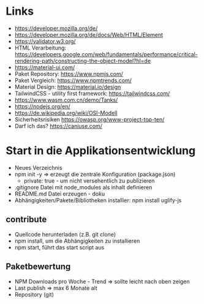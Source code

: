 # Links

- https://developer.mozilla.org/de/
- https://developer.mozilla.org/de/docs/Web/HTML/Element
- https://validator.w3.org/
- HTML Verarbeitung: https://developers.google.com/web/fundamentals/performance/critical-rendering-path/constructing-the-object-model?hl=de
- https://material-ui.com/
- Paket Repository: https://www.npmjs.com/
- Paket Vergleich: https://www.npmtrends.com/
- Material Design: https://material.io/design
- TailwindCSS - utility first framework: https://tailwindcss.com/
- https://www.wasm.com.cn/demo/Tanks/
- https://nodejs.org/en/
- https://de.wikipedia.org/wiki/OSI-Modell
- Sicherheitsrisiken https://owasp.org/www-project-top-ten/
- Darf ich das? https://caniuse.com/

# Start in die Applikationsentwicklung

- Neues Verzeichnis
- npm init -y => erzeugt die zentrale Konfiguration (package.json)
  - private: true - um nicht versehentlich zu publizieren
- .gitignore Datei mit node_modules als inhalt definieren
- README.md Datei erzeugen - doku
- Abhängigkeiten/Pakete/Bibliotheken installier: npm install uglify-js

## contribute

- Quellcode herunterladen (z.B. git clone)
- npm install, um die Abhängigkeiten zu installieren
- npm start, führt das start script aus

## Paketbewertung

- NPM Downloads pro Woche - Trend => sollte leicht nach oben zeigen
- Last publish => max 6 Monate alt
- Repository (git)
